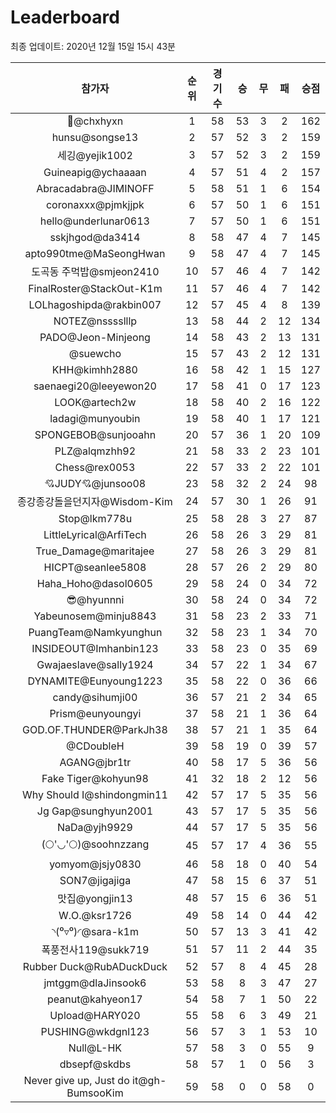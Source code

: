 # Leaderboard
최종 업데이트: 2020년 12월 15일 15시 43분




| 참가자 | 순위 | 경기수 | 승 | 무 | 패 | 승점 |
|:---:|:---:|:---:|:---:|:---:|:---:|:---:|
| 👑@chxhyxn | 1 | 58 | 53 | 3 | 2 | 162 |
| hunsu@songse13 | 2 | 57 | 52 | 3 | 2 | 159 |
| 세깅@yejik1002 | 3 | 57 | 52 | 3 | 2 | 159 |
| Guineapig@ychaaaan | 4 | 57 | 51 | 4 | 2 | 157 |
| Abracadabra@JIMINOFF | 5 | 58 | 51 | 1 | 6 | 154 |
| coronaxxx@pjmkjjpk | 6 | 57 | 50 | 1 | 6 | 151 |
| hello@underlunar0613 | 7 | 57 | 50 | 1 | 6 | 151 |
| sskjhgod@da3414 | 8 | 58 | 47 | 4 | 7 | 145 |
| apto990tme@MaSeongHwan | 9 | 58 | 47 | 4 | 7 | 145 |
| 도곡동 주먹밥@smjeon2410 | 10 | 57 | 46 | 4 | 7 | 142 |
| FinalRoster@StackOut-K1m | 11 | 57 | 46 | 4 | 7 | 142 |
| LOLhagoshipda@rakbin007 | 12 | 57 | 45 | 4 | 8 | 139 |
| NOTEZ@nsssslllp | 13 | 58 | 44 | 2 | 12 | 134 |
| PADO@Jeon-Minjeong | 14 | 58 | 43 | 2 | 13 | 131 |
| @suewcho | 15 | 57 | 43 | 2 | 12 | 131 |
| KHH@kimhh2880 | 16 | 58 | 42 | 1 | 15 | 127 |
| saenaegi20@leeyewon20 | 17 | 58 | 41 | 0 | 17 | 123 |
| LOOK@artech2w | 18 | 58 | 40 | 2 | 16 | 122 |
| ladagi@munyoubin | 19 | 58 | 40 | 1 | 17 | 121 |
| SPONGEBOB@sunjooahn | 20 | 57 | 36 | 1 | 20 | 109 |
| PLZ@alqmzhh92 | 21 | 58 | 33 | 2 | 23 | 101 |
| Chess@rex0053 | 22 | 57 | 33 | 2 | 22 | 101 |
| 💘JUDY💘@junsoo08 | 23 | 58 | 32 | 2 | 24 | 98 |
| 종강종강돌을던지자@Wisdom-Kim | 24 | 57 | 30 | 1 | 26 | 91 |
| Stop@lkm778u | 25 | 58 | 28 | 3 | 27 | 87 |
| LittleLyrical@ArfiTech | 26 | 58 | 26 | 3 | 29 | 81 |
| True_Damage@maritajee | 27 | 58 | 26 | 3 | 29 | 81 |
| HICPT@seanlee5808 | 28 | 57 | 26 | 2 | 29 | 80 |
| Haha_Hoho@dasol0605 | 29 | 58 | 24 | 0 | 34 | 72 |
| 😎@hyunnni | 30 | 58 | 24 | 0 | 34 | 72 |
| Yabeunosem@minju8843 | 31 | 58 | 23 | 2 | 33 | 71 |
| PuangTeam@Namkyunghun | 32 | 58 | 23 | 1 | 34 | 70 |
| INSIDEOUT@Imhanbin123 | 33 | 58 | 23 | 0 | 35 | 69 |
| Gwajaeslave@sally1924 | 34 | 57 | 22 | 1 | 34 | 67 |
| DYNAMITE@Eunyoung1223 | 35 | 58 | 22 | 0 | 36 | 66 |
| candy@sihumji00 | 36 | 57 | 21 | 2 | 34 | 65 |
| Prism@eunyoungyi | 37 | 58 | 21 | 1 | 36 | 64 |
| GOD.OF.THUNDER@ParkJh38 | 38 | 57 | 21 | 1 | 35 | 64 |
| @CDoubleH | 39 | 58 | 19 | 0 | 39 | 57 |
| AGANG@jbr1tr | 40 | 58 | 17 | 5 | 36 | 56 |
| Fake Tiger@kohyun98 | 41 | 32 | 18 | 2 | 12 | 56 |
| Why Should I@shindongmin11 | 42 | 57 | 17 | 5 | 35 | 56 |
| Jg Gap@sunghyun2001 | 43 | 57 | 17 | 5 | 35 | 56 |
| NaDa@yjh9929 | 44 | 57 | 17 | 5 | 35 | 56 |
| (🌕'◡'🌕)@soohnzzang | 45 | 57 | 17 | 4 | 36 | 55 |
| yomyom@jsjy0830 | 46 | 58 | 18 | 0 | 40 | 54 |
| SON7@jigajiga | 47 | 58 | 15 | 6 | 37 | 51 |
| 맛집@yongjin13 | 48 | 57 | 15 | 6 | 36 | 51 |
| W.O.@ksr1726 | 49 | 58 | 14 | 0 | 44 | 42 |
| ◝(⁰▿⁰)◜@sara-k1m | 50 | 57 | 13 | 3 | 41 | 42 |
| 폭풍전사119@sukk719 | 51 | 57 | 11 | 2 | 44 | 35 |
| Rubber Duck@RubADuckDuck | 52 | 57 | 8 | 4 | 45 | 28 |
| jmtggm@dlaJinsook6 | 53 | 58 | 8 | 3 | 47 | 27 |
| peanut@kahyeon17 | 54 | 58 | 7 | 1 | 50 | 22 |
| Upload@HARY020 | 55 | 58 | 6 | 3 | 49 | 21 |
| PUSHING@wkdgnl123 | 56 | 57 | 3 | 1 | 53 | 10 |
| Null@L-HK | 57 | 58 | 3 | 0 | 55 | 9 |
| dbsepf@skdbs | 58 | 57 | 1 | 0 | 56 | 3 |
| Never give up, Just do it@gh-BumsooKim | 59 | 58 | 0 | 0 | 58 | 0 |
